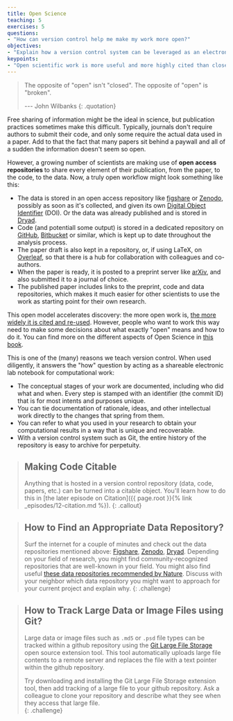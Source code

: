```yaml
---
title: Open Science
teaching: 5
exercises: 5
questions:
- "How can version control help me make my work more open?"
objectives:
- "Explain how a version control system can be leveraged as an electronic lab notebook for computational work."
keypoints:
- "Open scientific work is more useful and more highly cited than closed."
---
```


> The opposite of "open" isn't "closed".
> The opposite of "open" is "broken".
>
> --- John Wilbanks
{: .quotation}

Free sharing of information might be the ideal in science,
but publication practices sometimes make this difficult. Typically, journals don't 
require authors to submit their code, and only some require the actual data used in 
a paper. Add to that the fact that many papers sit behind a paywall and all of a sudden
the information doesn't seem so open.

However, a growing number of scientists are making use of <b> open access repositories </b>
to share every element of their publication, from the paper, to the code, to the data. Now,
a truly open workflow might look something like this:

*   The data is stored in an open access repository
    like [figshare](https://figshare.com/) or
    [Zenodo](https://zenodo.org), possibly as soon as it's collected,
    and given its own
    [Digital Object Identifier](https://en.wikipedia.org/wiki/Digital_object_identifier) (DOI).
    Or the data was already published and is stored in
    [Dryad](https://datadryad.org/).
*   Code (and potentiall some output) is stored in a dedicated repository on [GitHub](https://github.com), 
    [Bitbucket](https://bitbucket.org) or similar, which is kept up to date throughout the analysis process.
*   The paper draft is also kept in a repository, or, if using LaTeX, on [Overleaf](https://www.overleaf.com/), 
    so that there is a hub for collaboration with colleagues and co-authors.
*   When the paper is ready, it is posted to a preprint server like [arXiv](https://arxiv.org/), 
    and also submitted it to a journal of choice.
*   The published paper includes links to the preprint, code and data repositories,
    which  makes it much easier for other scientists
    to use the work as starting point for their own research.


This open model accelerates discovery:
the more open work is,
[the more widely it is cited and re-used](https://doi.org/10.1371/journal.pone.0000308).
However,
people who want to work this way need to make some decisions
about what exactly "open" means and how to do it. You can find more on the different aspects of Open Science in [this book](https://link.springer.com/book/10.1007/978-3-319-00026-8).

This is one of the (many) reasons we teach version control.
When used diligently,
it answers the "how" question
by acting as a shareable electronic lab notebook for computational work:

*   The conceptual stages of your work are documented, including who did
    what and when. Every step is stamped with an identifier (the commit ID)
    that is for most intents and purposes unique.
*   You can tie documentation of rationale, ideas, and other
    intellectual work directly to the changes that spring from them.
*   You can refer to what you used in your research to obtain your
    computational results in a way that is unique and recoverable.
*   With a version control system such as Git, 
    the entire history of the repository is easy to archive for perpetuity.

> ## Making Code Citable
>
> Anything that is hosted in a version control repository (data, code, papers, 
> etc.) can be turned into a citable object. You'll learn how to do this in
> [the later episode on Citation]({{ page.root }}{% link _episodes/12-citation.md %}).
{: .callout}

> ## How to Find an Appropriate Data Repository?
>
> Surf the internet for a couple of minutes and check out the data repositories
> mentioned above: [Figshare](https://figshare.com/), [Zenodo](https://zenodo.org),
> [Dryad](https://datadryad.org/). Depending on your field of research, you might
> find community-recognized repositories that are well-known in your field.
> You might also find useful [these data repositories recommended by Nature](
> https://www.nature.com/sdata/data-policies/repositories).
> Discuss with your neighbor which data repository you might want to
> approach for your current project and explain why.
{: .challenge}

> ## How to Track Large Data or Image Files using Git?
>
> Large data or image files such as `.md5` or `.psd` file types can be tracked within 
> a github repository using the [Git Large File Storage](https://git-lfs.github.com)
> open source extension tool.  This tool automatically uploads large file contents to 
> a remote server and replaces the file with a text pointer within the github repository.
> 
> Try downloading and installing the Git Large File Storage extension tool, then add 
> tracking of a large file to your github repository.  Ask a colleague to clone your
> repository and describe what they see when they access that large file.   
{: .challenge}
